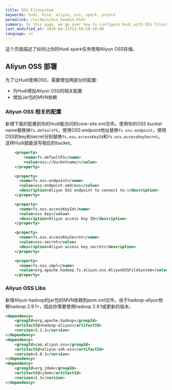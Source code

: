 ```yaml
---
title: OSS Filesystem
keywords: hudi, hive, aliyun, oss, spark, presto
permalink: /cn/docs/oss_hoodie.html
summary: In this page, we go over how to configure Hudi with OSS filesystem.
last_modified_at: 2020-04-21T12:50:50-10:00
language: cn
---
```

这个页面描述了如何让你的Hudi spark任务使用Aliyun OSS存储。

## Aliyun OSS 部署

为了让Hudi使用OSS，需要增加两部分的配置:

- 为Hudi增加Aliyun OSS的相关配置
- 增加Jar包的MVN依赖

### Aliyun OSS 相关的配置

新增下面的配置到你的Hudi能访问的core-site.xml文件。使用你的OSS bucket name替换掉`fs.defaultFS`，使用OSS endpoint地址替换`fs.oss.endpoint`，使用OSS的key和secret分别替换`fs.oss.accessKeyId`和`fs.oss.accessKeySecret`。这样Hudi就能读写相应的bucket。

```xml
    <property>
        <name>fs.defaultFS</name>
        <value>oss://bucketname/</value>
    </property>

    <property>
      <name>fs.oss.endpoint</name>
      <value>oss-endpoint-address</value>
      <description>Aliyun OSS endpoint to connect to.</description>
    </property>

    <property>
      <name>fs.oss.accessKeyId</name>
      <value>oss_key</value>
      <description>Aliyun access key ID</description>
    </property>

    <property>
      <name>fs.oss.accessKeySecret</name>
      <value>oss-secret</value>
      <description>Aliyun access key secret</description>
    </property>

    <property>
      <name>fs.oss.impl</name>
      <value>org.apache.hadoop.fs.aliyun.oss.AliyunOSSFileSystem</value>
    </property>
```

### Aliyun OSS Libs

新增Aliyun hadoop的jar包的MVN依赖到pom.xml文件。由于hadoop-aliyun依赖hadoop 2.9.1+，因此你需要使用hadoop 2.9.1或更新的版本。

```xml
<dependency>
    <groupId>org.apache.hadoop</groupId>
    <artifactId>hadoop-aliyun</artifactId>
    <version>3.2.1</version>
</dependency>
<dependency>
    <groupId>com.aliyun.oss</groupId>
    <artifactId>aliyun-sdk-oss</artifactId>
    <version>3.8.1</version>
</dependency>
<dependency>
    <groupId>org.jdom</groupId>
    <artifactId>jdom</artifactId>
    <version>1.1</version>
</dependency>
```
